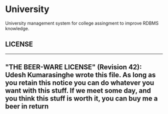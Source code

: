 # University

University management system for college assingment to improve RDBMS knowledge.

## LICENSE

----------------------------------------------------------------------------
"THE BEER-WARE LICENSE" (Revision 42):
Udesh Kumarasinghe wrote this file. As long as you retain this notice you
can do whatever you want with this stuff. If we meet some day, and you think
this stuff is worth it, you can buy me a beer in return
----------------------------------------------------------------------------
